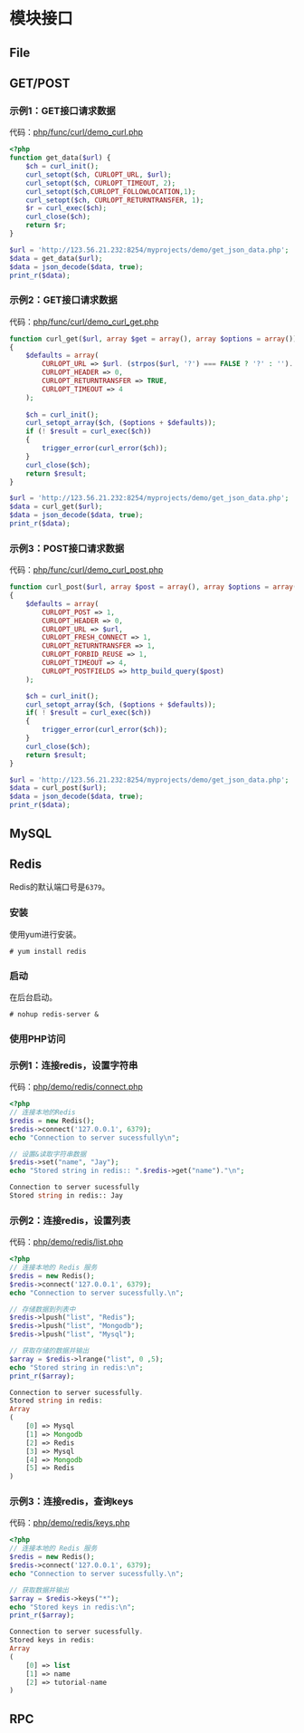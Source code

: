 # 模块接口

## File


## GET/POST

### 示例1：GET接口请求数据

代码：[php/func/curl/demo_curl.php]()

```php
<?php
function get_data($url) {
    $ch = curl_init();
    curl_setopt($ch, CURLOPT_URL, $url);
    curl_setopt($ch, CURLOPT_TIMEOUT, 2);
    curl_setopt($ch,CURLOPT_FOLLOWLOCATION,1);
    curl_setopt($ch, CURLOPT_RETURNTRANSFER, 1);
    $r = curl_exec($ch);
    curl_close($ch);
    return $r;  
} 

$url = 'http://123.56.21.232:8254/myprojects/demo/get_json_data.php';
$data = get_data($url);
$data = json_decode($data, true);
print_r($data);
```


### 示例2：GET接口请求数据

代码：[php/func/curl/demo_curl_get.php]()

```php
function curl_get($url, array $get = array(), array $options = array()) 
{    
    $defaults = array( 
        CURLOPT_URL => $url. (strpos($url, '?') === FALSE ? '?' : ''). http_build_query($get), 
        CURLOPT_HEADER => 0, 
        CURLOPT_RETURNTRANSFER => TRUE, 
        CURLOPT_TIMEOUT => 4 
    ); 
    
    $ch = curl_init(); 
    curl_setopt_array($ch, ($options + $defaults)); 
    if (! $result = curl_exec($ch)) 
    { 
        trigger_error(curl_error($ch)); 
    } 
    curl_close($ch); 
    return $result; 
} 

$url = 'http://123.56.21.232:8254/myprojects/demo/get_json_data.php';
$data = curl_get($url);
$data = json_decode($data, true);
print_r($data);
```


### 示例3：POST接口请求数据

代码：[php/func/curl/demo_curl_post.php]()

```php
function curl_post($url, array $post = array(), array $options = array()) 
{ 
    $defaults = array( 
        CURLOPT_POST => 1, 
        CURLOPT_HEADER => 0, 
        CURLOPT_URL => $url, 
        CURLOPT_FRESH_CONNECT => 1, 
        CURLOPT_RETURNTRANSFER => 1, 
        CURLOPT_FORBID_REUSE => 1, 
        CURLOPT_TIMEOUT => 4, 
        CURLOPT_POSTFIELDS => http_build_query($post) 
    ); 

    $ch = curl_init(); 
    curl_setopt_array($ch, ($options + $defaults)); 
    if( ! $result = curl_exec($ch)) 
    { 
        trigger_error(curl_error($ch)); 
    } 
    curl_close($ch); 
    return $result; 
} 

$url = 'http://123.56.21.232:8254/myprojects/demo/get_json_data.php';
$data = curl_post($url);
$data = json_decode($data, true);
print_r($data);
```


## MySQL


## Redis

Redis的默认端口号是`6379`。

### 安装

使用yum进行安装。

```
# yum install redis
```


### 启动

在后台启动。

```
# nohup redis-server &
```


### 使用PHP访问

### 示例1：连接redis，设置字符串

代码：[php/demo/redis/connect.php]()

```php
<?php
// 连接本地的Redis
$redis = new Redis();
$redis->connect('127.0.0.1', 6379);
echo "Connection to server sucessfully\n";

// 设置&读取字符串数据
$redis->set("name", "Jay");
echo "Stored string in redis:: ".$redis->get("name")."\n";
```
```php
Connection to server sucessfully
Stored string in redis:: Jay
```


### 示例2：连接redis，设置列表

代码：[php/demo/redis/list.php]()

```php
<?php
// 连接本地的 Redis 服务
$redis = new Redis();
$redis->connect('127.0.0.1', 6379);
echo "Connection to server sucessfully.\n";

// 存储数据到列表中
$redis->lpush("list", "Redis");
$redis->lpush("list", "Mongodb");
$redis->lpush("list", "Mysql");

// 获取存储的数据并输出
$array = $redis->lrange("list", 0 ,5);
echo "Stored string in redis:\n";
print_r($array);
```
```php
Connection to server sucessfully.
Stored string in redis:
Array
(
    [0] => Mysql
    [1] => Mongodb
    [2] => Redis
    [3] => Mysql
    [4] => Mongodb
    [5] => Redis
)
```


### 示例3：连接redis，查询keys

代码：[php/demo/redis/keys.php]()

```php
<?php
// 连接本地的 Redis 服务
$redis = new Redis();
$redis->connect('127.0.0.1', 6379);
echo "Connection to server sucessfully.\n";

// 获取数据并输出
$array = $redis->keys("*");
echo "Stored keys in redis:\n";
print_r($array);
```
```php
Connection to server sucessfully.
Stored keys in redis:
Array
(
    [0] => list
    [1] => name
    [2] => tutorial-name
)
```


## RPC


